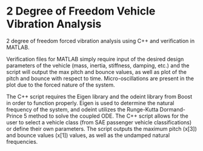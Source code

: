 # 2 Degree of Freedom Vehicle Vibration Analysis
2 degree of freedom forced vibration analysis using C++ and verification in MATLAB.

Verification files for MATLAB simply require input of the desired design parameters of the vehicle (mass, inertia, stiffness, damping, etc.) and the script will output the max pitch and bounce values, as well as plot of the pitch and bounce with respect to time. Micro-oscillations are present in the plot due to the forced nature of the system.

The C++ script requires the Eigen library and the odeint library from Boost in order to function properly. Eigen is used to determine the natural frequency of the system, and odeint utilizes the Runge-Kutta Dormand-Prince 5 method to solve the coupled ODE. The C++ script allows for the user to select a vehicle class (from SAE passenger vehicle classifications) or define their own parameters. The script outputs the maximum pitch (x[3]) and bounce values (x[1]) values, as well as the undamped natural frequencies.


